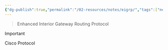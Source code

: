 ```yaml
---
{"dg-publish":true,"permalink":"/02-resources/notes/eigrp/","tags":["netzwerk/protocol"],"updated":"2024-07-24T11:35:11.000+02:00"}
---
```


> Enhanced Interior Gateway Routing Protocol

>[!important] 
>Cisco Protocol

